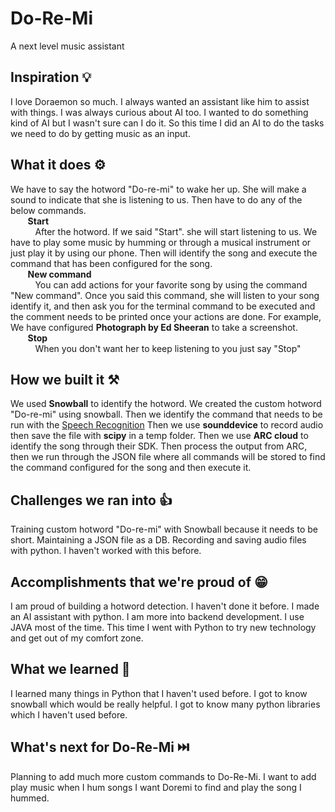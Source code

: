 # Do-Re-Mi
A next level music assistant


## Inspiration 💡
I love Doraemon so much. I always wanted an assistant like him to assist with things. I was always curious about AI too. I wanted to do something kind of AI but I wasn't sure can I do it. So this time I did an AI to do the tasks we need to do by getting music as an input.
## What it does ⚙️
We have to say the hotword "Do-re-mi" to wake her up. She will make a sound to indicate that she is listening to us. Then have to do any of the below commands.
<br />&nbsp;&nbsp;&nbsp;&nbsp;&nbsp;&nbsp; **Start**
<br />&nbsp;&nbsp;&nbsp;&nbsp;&nbsp;&nbsp;&nbsp;&nbsp;&nbsp; After the hotword. If we said "Start". she will start listening to us. We have to play some music by humming or through a musical instrument or just play it by using our phone. Then will identify the song and execute the command that has been configured for the song.
<br />&nbsp;&nbsp;&nbsp;&nbsp;&nbsp;&nbsp; **New command**
<br />&nbsp;&nbsp;&nbsp;&nbsp;&nbsp;&nbsp;&nbsp;&nbsp;&nbsp; You can add actions for your favorite song by using the command "New command". Once you said this command, she will listen to your song identify it, and then ask you for the terminal command to be executed and the comment needs to be printed once your actions are done. For example, We have configured **Photograph by Ed Sheeran** to take a screenshot.
<br />&nbsp;&nbsp;&nbsp;&nbsp;&nbsp;&nbsp; **Stop**
<br />&nbsp;&nbsp;&nbsp;&nbsp;&nbsp;&nbsp;&nbsp;&nbsp;&nbsp; When you don't want her to keep listening to you just say "Stop"

## How we built it ⚒️
We used **Snowball** to identify the hotword. We created the custom hotword "Do-re-mi" using snowball. Then we identify the command that needs to be run with the [Speech Recognition](https://github.com/Uberi/speech_recognition) Then we use **sounddevice** to record audio then save the file with **scipy** in a temp folder. Then we use **ARC cloud** to identify the song through their SDK. Then process the output from ARC, then we run through the JSON file where all commands will be stored to find the command configured for the song and then execute it.

## Challenges we ran into 👍
Training custom hotword "Do-re-mi" with Snowball because it needs to be short. Maintaining a JSON file as a DB. Recording and saving audio files with python. I haven't worked with this before.

## Accomplishments that we're proud of 😁
I am proud of building a hotword detection. I haven't done it before. I made an AI assistant with python. I am more into backend development. I use JAVA most of the time. This time I went with Python to try new technology and get out of my comfort zone.
## What we learned 📖
I learned many things in Python that I haven't used before. I got to know snowball which would be really helpful. I got to know many python libraries which I haven't used before.

## What's next for Do-Re-Mi ⏭️
Planning to add much more custom commands to Do-Re-Mi. I want to add play music when I hum songs I want Doremi to find and play the song I hummed.
